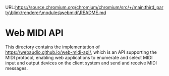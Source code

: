 URL:https://source.chromium.org/chromium/chromium/src/+/main:third_party\blink\renderer\modules\webmidi\README.md
# Web MIDI API

This directory contains the implementation of
https://webaudio.github.io/web-midi-api/, which is an API supporting the MIDI
protocol, enabling web applications to enumerate and select MIDI input and
output devices on the client system and send and receive MIDI messages.
